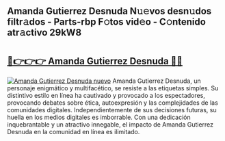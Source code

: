 ## Amanda Gutierrez Desnuda N𝚞𝚎vos desn𝚞dos filtr𝚊dos - Parts-rbp F𝚘tos vid𝚎o - C𝚘ntenido atr𝚊ctivo 29kW8

# <h2><a href="http://mb0uaa.tromn.icu/?c=Amanda+Gutierrez+Desnuda">🔗👉👉👉 Amanda Gutierrez Desnuda 🔗🔗</a></h2>

[![Amanda Gutierrez Desnuda nuevo](https://i.imgur.com/pEAQMta.gif)](http://mb0uaa.tromn.icu/?c=Amanda+Gutierrez+Desnuda)
Amanda Gutierrez Desnuda, un personaje enigmático y multifacético, se resiste a las etiquetas simples. Su distintivo estilo en línea ha cautivado y provocado a los espectadores, provocando debates sobre ética, autoexpresión y las complejidades de las comunidades digitales. Independientemente de sus decisiones futuras, su huella en los medios digitales es imborrable. Con una dedicación inquebrantable y un atractivo innegable, el impacto de Amanda Gutierrez Desnuda en la comunidad en línea es ilimitado.
